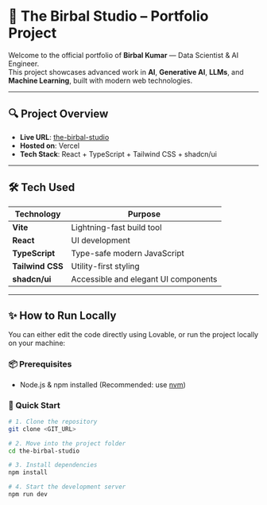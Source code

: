 # 🌟 The Birbal Studio – Portfolio Project

Welcome to the official portfolio of **Birbal Kumar** — Data Scientist & AI Engineer.  
This project showcases advanced work in **AI**, **Generative AI**, **LLMs**, and **Machine Learning**, built with modern web technologies.

---

## 🔍 Project Overview

- **Live URL**: [the-birbal-studio](https://birbalstudio.com/)
- **Hosted on**: Vercel
- **Tech Stack**: React + TypeScript + Tailwind CSS + shadcn/ui

---

## 🛠️ Tech Used

| Technology     | Purpose                            |
|----------------|-------------------------------------|
| **Vite**       | Lightning-fast build tool           |
| **React**      | UI development                      |
| **TypeScript** | Type-safe modern JavaScript         |
| **Tailwind CSS** | Utility-first styling             |
| **shadcn/ui**  | Accessible and elegant UI components |

---

## ✨ How to Run Locally

You can either edit the code directly using Lovable, or run the project locally on your machine:

### 📦 Prerequisites

- Node.js & npm installed (Recommended: use [nvm](https://github.com/nvm-sh/nvm#installing-and-updating))

### 🚀 Quick Start

```bash
# 1. Clone the repository
git clone <GIT_URL>

# 2. Move into the project folder
cd the-birbal-studio

# 3. Install dependencies
npm install

# 4. Start the development server
npm run dev

